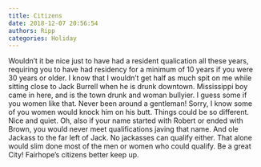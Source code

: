 ```yaml
---
title: Citizens
date: 2018-12-07 20:56:54
authors: Ripp
categories: Holiday
---
```


 Wouldn’t it be nice just to have had a resident qualication all these years, requiring you to have had residency for a minimum of 10 years if you were 30 years or older. I know that I wouldn’t get half as much spit on me while sitting close to Jack Burrell when he is drunk downtown. Mississippi boy came in here, and is the town drunk and woman bullyier. I guess some if you women like that. Never been around a gentleman!  Sorry, I know some of you women would knock him on his butt. Things could be so different. Nice and quiet. Oh, also if your name started with Robert or ended with Brown, you would never meet qualifications javing  that name. And ole Jackass to the far left of Jack. No jackasses can qualify either. That alone would slim done most of the men or women who could qualify.  Be a great City!  Fairhope’s citizens better keep up.